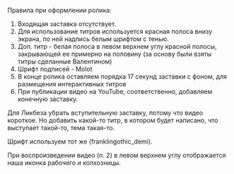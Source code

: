 Правила при оформлении ролика:
1. Входящая заставка отсутствует.
2. Для использование титров используется красная полоса внизу экрана, по ней надпись белым шрифтом с тенью.
3. Доп. титр - белая полоса в левом верхнем углу красной полосы, закрывающей ее примерно на половину (за основу были взяты титры сделанные Валентином)
4. Шрифт подписей - Molot
5. В конце ролика оставляем порядка 17 секунд заставки с фоном, для размещения интерактивных титров
6. При публикации видео на YouTube, соответственно, добавляем конечную заставку.



Для Ликбеза убрать вступительную заставку, потому что видео короткое.
Но добавить какой-то титр, в котором будет написано, что выступает такой-то, тема такая-то. 

Шрифт используем тот же (franklingothic_demi). 




При воспроизведении видео (п. 2) в левом верхнем углу отображается наша иконка рабочего и колхозницы.
